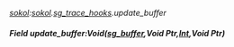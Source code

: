 _[sokol](../../modules/sokol/sokol-module.md):[sokol](../../modules/sokol/sokol-module.md).[sg\_trace\_hooks](../../modules/sokol/sokol-sg_trace_hooks.md).update\_buffer_
##### Field update\_buffer:Void([sg_buffer](../../modules/sokol/sokol-sg_buffer.md),Void Ptr,[Int](../../modules/wonkey/wonkey-types-int.md),Void Ptr)
